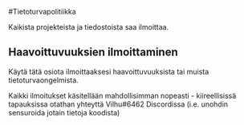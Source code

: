 #Tietoturvapolitiikka

Kaikista projekteista ja tiedostoista saa ilmoittaa.

## Haavoittuvuuksien ilmoittaminen

Käytä tätä osiota ilmoittaaksesi haavoittuvuuksista tai muista tietoturvaongelmista.

Kaikki ilmoitukset käsitellään mahdollisimman nopeasti - kiireellisissä tapauksissa otathan yhteyttä Vilhu#6462 Discordissa (i.e.
unohdin sensuroida jotain tietoja koodista)
